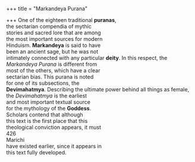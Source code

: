 +++
title = "Markandeya Purana"

+++
One of the eighteen traditional **puranas**,  
the sectarian compendia of mythic  
stories and sacred lore that are among  
the most important sources for modern  
Hinduism. **Markandeya** is said to have  
been an ancient sage, but he was not  
intimately connected with any particular **deity**. In this respect, the  
*Markandeya Purana* is different from  
most of the others, which have a clear  
sectarian bias. This purana is noted  
for one of its subsections, the  
**Devimahatmya**. Describing the ultimate power behind all things as female,  
the *Devimahatmya* is the earliest  
and most important textual source  
for the mythology of the **Goddess**.  
Scholars contend that although  
this text is the first place that this  
theological conviction appears, it must  
426  
Marichi  
have existed earlier, since it appears in  
this text fully developed.